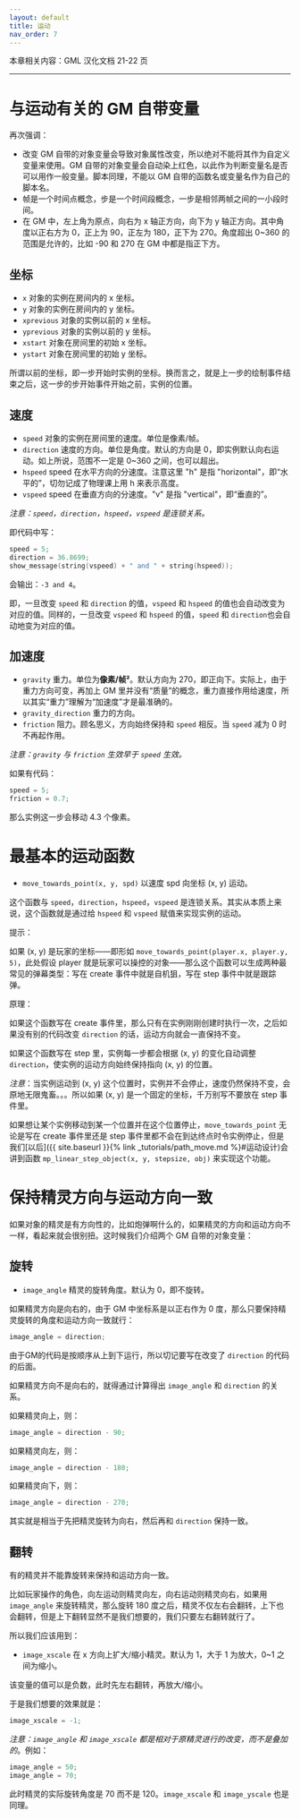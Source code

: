 ```yaml
---
layout: default
title: 运动
nav_order: 7
---
```


本章相关内容：GML 汉化文档 21-22 页

---

# 与运动有关的 GM 自带变量

再次强调：

* 改变 GM 自带的对象变量会导致对象属性改变，所以绝对不能将其作为自定义变量来使用。GM 自带的对象变量会自动染上红色，以此作为判断变量名是否可以用作一般变量。脚本同理，不能以 GM 自带的函数名或变量名作为自己的脚本名。
* 帧是一个时间点概念，步是一个时间段概念，一步是相邻两帧之间的一小段时间。
* 在 GM 中，左上角为原点，向右为 x 轴正方向，向下为 y 轴正方向。其中角度以正右方为 0，正上为 90，正左为 180，正下为 270。角度超出 0~360 的范围是允许的，比如 -90 和 270 在 GM 中都是指正下方。

## 坐标

* `x` 对象的实例在房间内的 x 坐标。
* `y` 对象的实例在房间内的 y 坐标。
* `xprevious` 对象的实例以前的 x 坐标。
* `yprevious` 对象的实例以前的 y 坐标。
* `xstart` 对象在房间里的初始 x 坐标。
* `ystart` 对象在房间里的初始 y 坐标。

所谓以前的坐标，即一步开始时实例的坐标。换而言之，就是上一步的绘制事件结束之后，这一步的步开始事件开始之前，实例的位置。

## 速度

* `speed` 对象的实例在房间里的速度。单位是像素/帧。
* `direction` 速度的方向。单位是角度。默认的方向是 0，即实例默认向右运动。如上所说，范围不一定是 0~360 之间，也可以超出。
* `hspeed` speed 在水平方向的分速度。注意这里 "h" 是指 "horizontal"，即“水平的”，切勿记成了物理课上用 h 来表示高度。
* `vspeed` speed 在垂直方向的分速度。"v" 是指 "vertical"，即“垂直的”。

*注意：`speed`，`direction`，`hspeed`，`vspeed` 是连锁关系。*

即代码中写：

```c
speed = 5;
direction = 36.8699;
show_message(string(vspeed) + " and " + string(hspeed));
```

会输出：`-3 and 4`。

即，一旦改变 `speed` 和 `direction` 的值，`vspeed` 和 `hspeed` 的值也会自动改变为对应的值。同样的，一旦改变 `vspeed` 和 `hspeed` 的值，`speed` 和 `direction`也会自动地变为对应的值。

## 加速度

* `gravity` 重力。单位为**像素/帧²**。默认方向为 270，即正向下。实际上，由于重力方向可变，再加上 GM 里并没有“质量”的概念，重力直接作用给速度，所以其实“重力”理解为“加速度”才是最准确的。
* `gravity_direction` 重力的方向。
* `friction` 阻力。顾名思义，方向始终保持和 `speed` 相反。当 `speed` 减为 0 时不再起作用。

*注意：`gravity` 与 `friction` 生效早于 `speed` 生效。*

如果有代码：

```c
speed = 5;
friction = 0.7;
```

那么实例这一步会移动 4.3 个像素。

# 最基本的运动函数

* `move_towards_point(x, y, spd)` 以速度 spd 向坐标 (x, y) 运动。

这个函数与 `speed`，`direction`，`hspeed`，`vspeed` 是连锁关系。其实从本质上来说，这个函数就是通过给 `hspeed` 和 `vspeed` 赋值来实现实例的运动。

提示：

如果 (x, y) 是玩家的坐标——即形如 `move_towards_point(player.x, player.y, 5)`，此处假设 player 就是玩家可以操控的对象——那么这个函数可以生成两种最常见的弹幕类型：写在 create 事件中就是自机狙，写在 step 事件中就是跟踪弹。

原理：

如果这个函数写在 create 事件里，那么只有在实例刚刚创建时执行一次，之后如果没有别的代码改变 `direction` 的话，运动方向就会一直保持不变。

如果这个函数写在 step 里，实例每一步都会根据 (x, y) 的变化自动调整 `direction`，使实例的运动方向始终保持指向 (x, y) 的位置。

*注意*：当实例运动到 (x, y) 这个位置时，实例并不会停止，速度仍然保持不变，会原地无限鬼畜。。。所以如果 (x, y) 是一个固定的坐标，千万别写不要放在 step 事件里。

如果想让某个实例移动到某一个位置并在这个位置停止，`move_towards_point` 无论是写在 create 事件里还是 step 事件里都不会在到达终点时令实例停止，但是我们[以后]({{ site.baseurl }}{% link _tutorials/path_move.md %}#运动设计)会讲到函数 `mp_linear_step_object(x, y, stepsize, obj)` 来实现这个功能。

# 保持精灵方向与运动方向一致

如果对象的精灵是有方向性的，比如炮弹啊什么的，如果精灵的方向和运动方向不一样，看起来就会很别扭。这时候我们介绍两个 GM 自带的对象变量：

## 旋转

* `image_angle` 精灵的旋转角度。默认为 0，即不旋转。

如果精灵方向是向右的，由于 GM 中坐标系是以正右作为 0 度，那么只要保持精灵旋转的角度和运动方向一致就行：

```c
image_angle = direction;
```

由于GM的代码是按顺序从上到下运行，所以切记要写在改变了 `direction` 的代码的后面。

如果精灵方向不是向右的，就得通过计算得出 `image_angle` 和 `direction` 的关系。

如果精灵向上，则：

```c
image_angle = direction - 90;
```

如果精灵向左，则：

```c
image_angle = direction - 180;
```

如果精灵向下，则：

```c
image_angle = direction - 270;
```

其实就是相当于先把精灵旋转为向右，然后再和 `direction` 保持一致。

## 翻转

有的精灵并不能靠旋转来保持和运动方向一致。

比如玩家操作的角色，向左运动则精灵向左，向右运动则精灵向右，如果用 `image_angle` 来旋转精灵，那么旋转 180 度之后，精灵不仅左右会翻转，上下也会翻转，但是上下翻转显然不是我们想要的，我们只要左右翻转就行了。

所以我们应该用到：

* `image_xscale` 在 x 方向上扩大/缩小精灵。默认为 1，大于 1 为放大，0~1 之间为缩小。

该变量的值可以是负数，此时先左右翻转，再放大/缩小。

于是我们想要的效果就是：

```c
image_xscale = -1;
```

*注意：`image_angle` 和 `image_xscale` 都是相对于原精灵进行的改变，而不是叠加的*。例如：

```c
image_angle = 50;
image_angle = 70;
```

此时精灵的实际旋转角度是 70 而不是 120。`image_xscale` 和 `image_yscale` 也是同理。
